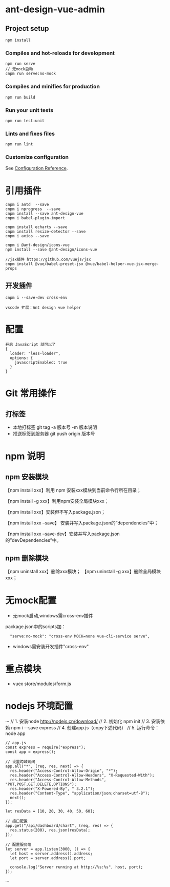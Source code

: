 # ant-design-vue-admin

## Project setup
```
npm install
```

### Compiles and hot-reloads for development
```
npm run serve
// 无mock启动
cnpm run serve:no-mock
```

### Compiles and minifies for production
```
npm run build
```

### Run your unit tests
```
npm run test:unit
```

### Lints and fixes files
```
npm run lint
```

### Customize configuration
See [Configuration Reference](https://cli.vuejs.org/config/).


# 引用插件
    cnpm i antd  --save
    cnpm i nprogress  --save
    cnpm install --save ant-design-vue
    cnpm i babel-plugin-import

    cnpm install echarts --save
    cnpm install resize-detector --save
    cnpm i axios --save

    cnpm i @ant-design/icons-vue
    npm install --save @ant-design/icons-vue

    //jsx插件 https://github.com/vuejs/jsx
    cnpm install @vue/babel-preset-jsx @vue/babel-helper-vue-jsx-merge-props

## 开发插件
    cnpm i --save-dev cross-env

    vscode 扩展：Ant design vue helper
# 配置
    开启 JavaScript 就可以了
    {
      loader: "less-loader",
      options: {
        javascriptEnabled: true
      }
    }


# Git 常用操作
## 打标签
* 本地打标签
git tag -a 版本号 -m 版本说明
* 推送标签到服务器
git push origin 版本号


# npm 说明
## npm 安装模块
【npm install xxx】利用 npm 安装xxx模块到当前命令行所在目录；

【npm install -g xxx】利用npm安装全局模块xxx；

【npm install xxx】安装但不写入package.json；

【npm install xxx –save】 安装并写入package.json的”dependencies”中；

【npm install xxx –save-dev】安装并写入package.json的”devDependencies”中。

## npm 删除模块
【npm uninstall xxx】删除xxx模块；
【npm uninstall -g xxx】删除全局模块xxx；

# 无mock配置
* 无mock启动,windows需cross-env插件

package.json中的scripts加：

      "serve:no-mock": "cross-env MOCK=none vue-cli-service serve",

* windows需安装开发插件"cross-env"

# 重点模块
* vuex 
  store/modules/form.js

# nodejs 环境配置
···
    // 1. 安装node http://nodejs.cn/download/
    // 2. 初始化 npm init
    // 3. 安装依赖 npm i --save express
    // 4. 创建app.js（copy下述代码）
    // 5. 运行命令：node app

    // app.js
    const express = require("express");
    const app = express();

    // 设置跨域访问
    app.all("*", (req, res, next) => {
      res.header("Access-Control-Allow-Origin", "*");
      res.header("Access-Control-Allow-Headers", "X-Requested-With");
      res.header("Access-Control-Allow-Methods", "PUT,POST,GET,DELETE,OPTIONS");
      res.header("X-Powered-By", " 3.2.1");
      res.header("Content-Type", "application/json;charset=utf-8");
      next();
    });

    let resData = [10, 20, 30, 40, 50, 60];

    // 接口配置
    app.get("/api/dashboard/chart", (req, res) => {
      res.status(200), res.json(resData);
    });

    // 配置服务端
    let server = app.listen(3000, () => {
      let host = server.address().address;
      let port = server.address().port;

      console.log("Server running at http://%s:%s", host, port);
    });
···